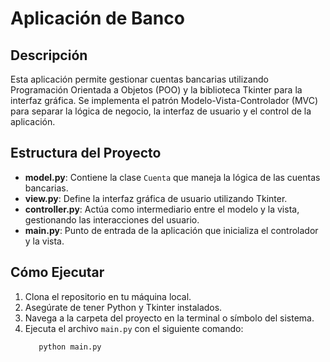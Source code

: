 # Aplicación de Banco

## Descripción
Esta aplicación permite gestionar cuentas bancarias utilizando Programación Orientada a Objetos (POO) y la biblioteca Tkinter para la interfaz gráfica. Se implementa el patrón Modelo-Vista-Controlador (MVC) para separar la lógica de negocio, la interfaz de usuario y el control de la aplicación.

## Estructura del Proyecto
- **model.py**: Contiene la clase `Cuenta` que maneja la lógica de las cuentas bancarias.
- **view.py**: Define la interfaz gráfica de usuario utilizando Tkinter.
- **controller.py**: Actúa como intermediario entre el modelo y la vista, gestionando las interacciones del usuario.
- **main.py**: Punto de entrada de la aplicación que inicializa el controlador y la vista.

## Cómo Ejecutar
1. Clona el repositorio en tu máquina local.
2. Asegúrate de tener Python y Tkinter instalados.
3. Navega a la carpeta del proyecto en la terminal o símbolo del sistema.
4. Ejecuta el archivo `main.py` con el siguiente comando:
   ```bash
      python main.py
